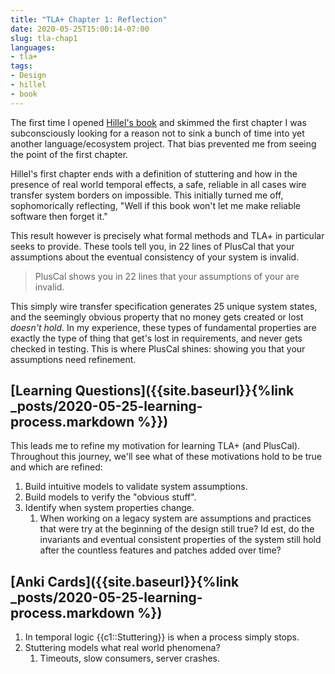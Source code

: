 ```yaml
---
title: "TLA+ Chapter 1: Reflection"
date: 2020-05-25T15:00:14-07:00
slug: tla-chap1
languages:
- tla+
tags:  
- Design
- hillel
- book
---
```


The first time I opened [Hillel's
book](https://www.hillelwayne.com/post/practical-tla/) and skimmed the first
chapter I was subconsciously looking for a reason not to sink a bunch of time
into yet another language/ecosystem project. That bias prevented me from
seeing the point of the first chapter.

<!--more-->

Hillel's first chapter ends with a definition of stuttering and how in the
presence of real world temporal effects, a safe, reliable in all cases wire
transfer system borders on impossible. This initially turned me off,
sophomorically reflecting, "Well if this book won't let me make reliable
software then forget it."

This result however is precisely what formal methods and TLA+ in particular
seeks to provide. These tools tell you, in 22 lines of PlusCal that your
assumptions about the eventual consistency of your system is invalid. 

> PlusCal shows you in 22 lines that your assumptions of your are invalid. 

This simply wire transfer specification generates 25 unique system states, and
the seemingly obvious property that no money gets created or lost *doesn't
hold*.  In my experience, these types of fundamental properties are exactly
the type of thing that get's lost in requirements, and never gets checked in
testing. This is where PlusCal shines: showing you that your assumptions need
refinement. 

## [Learning Questions]({{site.baseurl}}{%link _posts/2020-05-25-learning-process.markdown %}})

This leads me to refine my motivation for learning TLA+ (and PlusCal).
Throughout this journey, we'll see what of these motivations hold to be true
and which are refined:

1. Build intuitive models to validate system assumptions.
1. Build models to verify the "obvious stuff".
1. Identify when system properties change.
	1. When working on a legacy system are assumptions and practices that were
	   try at the beginning of the design still true? Id est, do the
	   invariants and eventual consistent properties of the system still hold
	   after the countless features and patches added over time?


## [Anki Cards]({{site.baseurl}}{%link _posts/2020-05-25-learning-process.markdown %})

1. In temporal logic {{c1::Stuttering}} is when a process simply stops.
1. Stuttering models what real world phenomena?
	1. Timeouts, slow consumers, server crashes.

